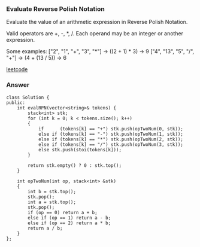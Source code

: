 ### Evaluate Reverse Polish Notation
Evaluate the value of an arithmetic expression in Reverse Polish Notation.

Valid operators are +, -, *, /. Each operand may be an integer or another expression.

Some examples:
  ["2", "1", "+", "3", "*"] -> ((2 + 1) * 3) -> 9
  ["4", "13", "5", "/", "+"] -> (4 + (13 / 5)) -> 6

[leetcode](https://leetcode.com/problems/evaluate-reverse-polish-notation/description/)

### Answer 

	class Solution {
	public:
	    int evalRPN(vector<string>& tokens) {
	        stack<int> stk;
	        for (int k = 0; k < tokens.size(); k++)
	        {
	            if      (tokens[k] == "+") stk.push(opTwoNum(0, stk));
	            else if (tokens[k] == "-") stk.push(opTwoNum(1, stk));
	            else if (tokens[k] == "*") stk.push(opTwoNum(2, stk));
	            else if (tokens[k] == "/") stk.push(opTwoNum(3, stk));
	            else stk.push(stoi(tokens[k]));
	        }
	        
	        return stk.empty() ? 0 : stk.top();
	    }
	    
	    int opTwoNum(int op, stack<int> &stk)
	    {
	        int b = stk.top();
	        stk.pop();
	        int a = stk.top();
	        stk.pop();
	        if (op == 0) return a + b;
	        else if (op == 1) return a - b;
	        else if (op == 2) return a * b;
	        return a / b;
	    }
	};